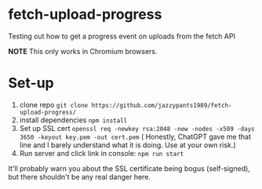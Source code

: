 # fetch-upload-progress
Testing out how to get a progress event on uploads from the fetch API

**NOTE**
This only works in Chromium browsers.

# Set-up

1. clone repo `git clone https://github.com/jazzypants1989/fetch-upload-progress/` 
2. install dependencies `npm install`
3. Set up SSL cert `openssl req -newkey rsa:2048 -new -nodes -x509 -days 3650 -keyout key.pem -out cert.pem` ( Honestly, ChatGPT gave me that line and I barely understand what it is doing. Use at your own risk.)
4. Run server and click link in console: `npm run start`

It'll probably warn you about the SSL certificate being bogus (self-signed), but there shouldn't be any real danger here.
